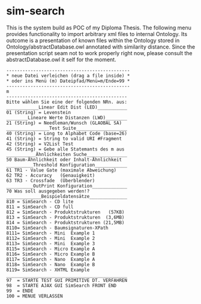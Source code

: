# sim-search 

This is the system build as POC of my Diploma Thesis. 
The following menu provides functionality to import
arbitrary xml files to internal Ontology. Its outcome
is a presentation of known files within the Ontology
stored in Ontology/abstractDatabase.owl annotated
with similarity distance. 
Since the presentation script seam not to work properly
right now, please consult the abstractDatabase.owl 
it self for the moment.

    ----------------------------------------------
    * neue Datei verleichen (drag a file inside) *
    * oder ins Menü (m) Dateipfad/Menü=m/Ende=99 *
    ----------------------------------------------
    m
    ---------------------------------------------
    Bitte wählen Sie eine der folgenden NRn. aus: 
    ____________Linear Edit Dist (LED)___________
    01 (String) = Levenstein
    ________Lineare Werte Distanzen (LWD)________
    21 (String) = Needleman/Wunsch (GLAOBAL SA)
    ________________Test Suite___________________
    40 (String) = Long to Alphabet Code (base=26)
    41 (String) = String to valid URI #Fragment
    42 (String) = V2List Test
    45 (String) = Gebe alle Statemants des m aus
    ___________Ähnlichkeiten Suche_______________
    50 Baum-Ähnlichkeit oder Inhalt-Ähnlichkeit
    __________Threshold Konfiguration____________
    61 TR1 - Value Gate (maximale Abweichung)
    62 TR2 - Accuracy   (Genauigkeit)
    63 TR3 - Crossfade  (Überblender)
    __________OutPrint Konfiguration_____________
    70 Was soll ausgegeben werden!?
    _____________Beispieldatensätze______________
    810 = SimSearch - CD lite
    811 = SimSearch - CD full
    812 = SimSearch - Produktstrukturen   (57KB)
    813 = SimSearch - Produktstrukturen  (3,6MB)
    814 = SimSearch - Produktstrukturen (21,5MB)
    8110= SimSearch - Baumsignaturen-XPath
    8111= SimSearch - Mini  Example 1
    8112= SimSearch - Mini  Example 2
    8113= SimSearch - Mini  Example 3
    8115= SimSearch - Micro Example A
    8116= SimSearch - Micro Example B
    8117= SimSearch - Nano  Example A
    8118= SimSearch - Nano  Example B
    8119= SimSearch - XHTML Example
    _____________________________________________
    97  = STARTE TEST GUI PRIMITIVE DT. VERFAHREN
    98  = STARTE AJAX GUI SimSearch FRONT END
    99  = ENDE
    100 = MENUE VERLASSEN